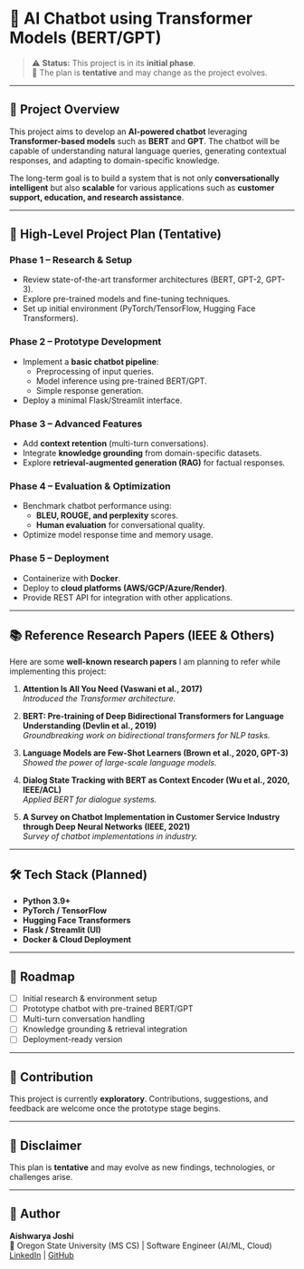 # 🤖 AI Chatbot using Transformer Models (BERT/GPT)

> ⚠️ **Status:** This project is in its **initial phase**.  
> 📌 The plan is **tentative** and may change as the project evolves.

---

## 📌 Project Overview
This project aims to develop an **AI-powered chatbot** leveraging **Transformer-based models** such as **BERT** and **GPT**. The chatbot will be capable of understanding natural language queries, generating contextual responses, and adapting to domain-specific knowledge.  

The long-term goal is to build a system that is not only **conversationally intelligent** but also **scalable** for various applications such as **customer support, education, and research assistance**.

---

## 🚀 High-Level Project Plan (Tentative)
### **Phase 1 – Research & Setup**
- Review state-of-the-art transformer architectures (BERT, GPT-2, GPT-3).
- Explore pre-trained models and fine-tuning techniques.
- Set up initial environment (PyTorch/TensorFlow, Hugging Face Transformers).

### **Phase 2 – Prototype Development**
- Implement a **basic chatbot pipeline**:
  - Preprocessing of input queries.
  - Model inference using pre-trained BERT/GPT.
  - Simple response generation.
- Deploy a minimal Flask/Streamlit interface.

### **Phase 3 – Advanced Features**
- Add **context retention** (multi-turn conversations).
- Integrate **knowledge grounding** from domain-specific datasets.
- Explore **retrieval-augmented generation (RAG)** for factual responses.

### **Phase 4 – Evaluation & Optimization**
- Benchmark chatbot performance using:
  - **BLEU, ROUGE, and perplexity** scores.
  - **Human evaluation** for conversational quality.
- Optimize model response time and memory usage.

### **Phase 5 – Deployment**
- Containerize with **Docker**.
- Deploy to **cloud platforms (AWS/GCP/Azure/Render)**.
- Provide REST API for integration with other applications.

---

## 📚 Reference Research Papers (IEEE & Others)
Here are some **well-known research papers** I am planning to refer while implementing this project:

1. **Attention Is All You Need (Vaswani et al., 2017)**  
   *Introduced the Transformer architecture.*  

2. **BERT: Pre-training of Deep Bidirectional Transformers for Language Understanding (Devlin et al., 2019)**  
   *Groundbreaking work on bidirectional transformers for NLP tasks.*  

3. **Language Models are Few-Shot Learners (Brown et al., 2020, GPT-3)**  
   *Showed the power of large-scale language models.*  

4. **Dialog State Tracking with BERT as Context Encoder (Wu et al., 2020, IEEE/ACL)**  
   *Applied BERT for dialogue systems.*  

5. **A Survey on Chatbot Implementation in Customer Service Industry through Deep Neural Networks (IEEE, 2021)**  
   *Survey of chatbot implementations in industry.* 

---

## 🛠️ Tech Stack (Planned)
- **Python 3.9+**
- **PyTorch / TensorFlow**
- **Hugging Face Transformers**
- **Flask / Streamlit (UI)**
- **Docker & Cloud Deployment**

---

## 📅 Roadmap
- [ ] Initial research & environment setup  
- [ ] Prototype chatbot with pre-trained BERT/GPT  
- [ ] Multi-turn conversation handling  
- [ ] Knowledge grounding & retrieval integration  
- [ ] Deployment-ready version  

---

## 🤝 Contribution
This project is currently **exploratory**. Contributions, suggestions, and feedback are welcome once the prototype stage begins.  

---

## 📌 Disclaimer
This plan is **tentative** and may evolve as new findings, technologies, or challenges arise.

---

## 👤 Author
**Aishwarya Joshi**  
📍 Oregon State University (MS CS) | Software Engineer (AI/ML, Cloud)  
[LinkedIn](https://www.linkedin.com/in/aishwarya-j-822999188) | [GitHub](https://github.com/Aishwarya-Joshi11)
